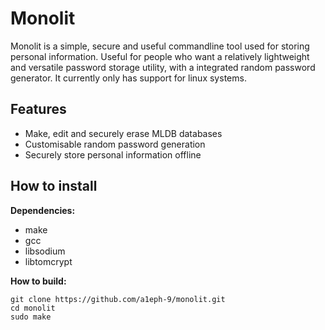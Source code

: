 # Monolit

Monolit is a simple, secure and useful commandline tool used for storing personal information. Useful for people who want a relatively lightweight and versatile password storage utility, with a integrated random password generator. It currently only has support for linux systems.

## Features
* Make, edit and securely erase MLDB databases
* Customisable random password generation
* Securely store personal information offline

## How to install
__Dependencies:__
* make
* gcc
* libsodium
* libtomcrypt

__How to build:__
```
git clone https://github.com/a1eph-9/monolit.git
cd monolit
sudo make
```
